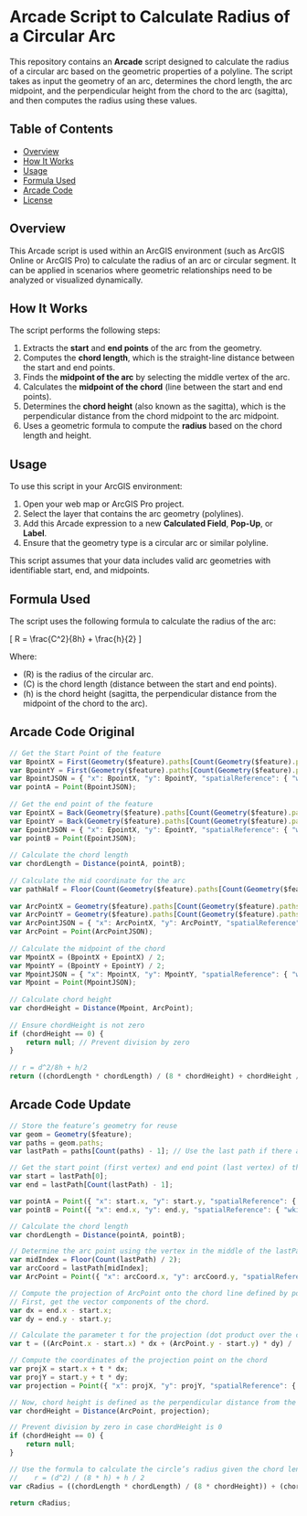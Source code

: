 # Arcade Script to Calculate Radius of a Circular Arc

This repository contains an **Arcade** script designed to calculate the radius of a circular arc based on the geometric properties of a polyline. The script takes as input the geometry of an arc, determines the chord length, the arc midpoint, and the perpendicular height from the chord to the arc (sagitta), and then computes the radius using these values.

## Table of Contents
- [Overview](#overview)
- [How It Works](#how-it-works)
- [Usage](#usage)
- [Formula Used](#formula-used)
- [Arcade Code](#arcade-code)
- [License](#license)

## Overview

This Arcade script is used within an ArcGIS environment (such as ArcGIS Online or ArcGIS Pro) to calculate the radius of an arc or circular segment. It can be applied in scenarios where geometric relationships need to be analyzed or visualized dynamically.

## How It Works

The script performs the following steps:
1. Extracts the **start** and **end points** of the arc from the geometry.
2. Computes the **chord length**, which is the straight-line distance between the start and end points.
3. Finds the **midpoint of the arc** by selecting the middle vertex of the arc.
4. Calculates the **midpoint of the chord** (line between the start and end points).
5. Determines the **chord height** (also known as the sagitta), which is the perpendicular distance from the chord midpoint to the arc midpoint.
6. Uses a geometric formula to compute the **radius** based on the chord length and height.

## Usage

To use this script in your ArcGIS environment:

1. Open your web map or ArcGIS Pro project.
2. Select the layer that contains the arc geometry (polylines).
3. Add this Arcade expression to a new **Calculated Field**, **Pop-Up**, or **Label**.
4. Ensure that the geometry type is a circular arc or similar polyline.

This script assumes that your data includes valid arc geometries with identifiable start, end, and midpoints.

## Formula Used

The script uses the following formula to calculate the radius of the arc:

\[
R = \frac{C^2}{8h} + \frac{h}{2}
\]

Where:
- \(R\) is the radius of the circular arc.
- \(C\) is the chord length (distance between the start and end points).
- \(h\) is the chord height (sagitta, the perpendicular distance from the midpoint of the chord to the arc).

## Arcade Code Original

```javascript
// Get the Start Point of the feature
var BpointX = First(Geometry($feature).paths[Count(Geometry($feature).paths)-1]).x;
var BpointY = First(Geometry($feature).paths[Count(Geometry($feature).paths)-1]).y;
var BpointJSON = { "x": BpointX, "y": BpointY, "spatialReference": { "wkid": 6318 }};
var pointA = Point(BpointJSON);
 
// Get the end point of the feature
var EpointX = Back(Geometry($feature).paths[Count(Geometry($feature).paths)-1]).x;
var EpointY = Back(Geometry($feature).paths[Count(Geometry($feature).paths)-1]).y;
var EpointJSON = { "x": EpointX, "y": EpointY, "spatialReference": { "wkid": 6318 }};
var pointB = Point(EpointJSON);
 
// Calculate the chord length
var chordLength = Distance(pointA, pointB);
 
// Calculate the mid coordinate for the arc
var pathHalf = Floor(Count(Geometry($feature).paths[Count(Geometry($feature).paths)-1])/2);
 
var ArcPointX = Geometry($feature).paths[Count(Geometry($feature).paths)-1][pathHalf].x;
var ArcPointY = Geometry($feature).paths[Count(Geometry($feature).paths)-1][pathHalf].y;
var ArcPointJSON = { "x": ArcPointX, "y": ArcPointY, "spatialReference": { "wkid": 6318 }};
var ArcPoint = Point(ArcPointJSON);
 
// Calculate the midpoint of the chord
var MpointX = (BpointX + EpointX) / 2;
var MpointY = (BpointY + EpointY) / 2;
var MpointJSON = { "x": MpointX, "y": MpointY, "spatialReference": { "wkid": 6318 }};
var Mpoint = Point(MpointJSON);
 
// Calculate chord height
var chordHeight = Distance(Mpoint, ArcPoint);
 
// Ensure chordHeight is not zero
if (chordHeight == 0) {
    return null; // Prevent division by zero
}
 
// r = d^2/8h + h/2
return ((chordLength * chordLength) / (8 * chordHeight) + chordHeight / 2);
```
## Arcade Code Update
```javascript
// Store the feature’s geometry for reuse
var geom = Geometry($feature);
var paths = geom.paths;
var lastPath = paths[Count(paths) - 1]; // Use the last path if there are multiple

// Get the start point (first vertex) and end point (last vertex) of the chord
var start = lastPath[0];
var end = lastPath[Count(lastPath) - 1];

var pointA = Point({ "x": start.x, "y": start.y, "spatialReference": { "wkid": 6318 }});
var pointB = Point({ "x": end.x, "y": end.y, "spatialReference": { "wkid": 6318 }});

// Calculate the chord length
var chordLength = Distance(pointA, pointB);

// Determine the arc point using the vertex in the middle of the lastPath array
var midIndex = Floor(Count(lastPath) / 2);
var arcCoord = lastPath[midIndex];
var ArcPoint = Point({ "x": arcCoord.x, "y": arcCoord.y, "spatialReference": { "wkid": 6318 }});

// Compute the projection of ArcPoint onto the chord line defined by pointA and pointB
// First, get the vector components of the chord.
var dx = end.x - start.x;
var dy = end.y - start.y;

// Calculate the parameter t for the projection (dot product over the chord length squared)
var t = ((ArcPoint.x - start.x) * dx + (ArcPoint.y - start.y) * dy) / (chordLength * chordLength);

// Compute the coordinates of the projection point on the chord
var projX = start.x + t * dx;
var projY = start.y + t * dy;
var projection = Point({ "x": projX, "y": projY, "spatialReference": { "wkid": 6318 }});

// Now, chord height is defined as the perpendicular distance from the ArcPoint to the chord line
var chordHeight = Distance(ArcPoint, projection);

// Prevent division by zero in case chordHeight is 0
if (chordHeight == 0) {
    return null;
}

// Use the formula to calculate the circle’s radius given the chord length (d) and chord height (h):
//    r = (d^2) / (8 * h) + h / 2
var cRadius = ((chordLength * chordLength) / (8 * chordHeight)) + (chordHeight / 2);

return cRadius;
```
